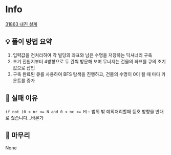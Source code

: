 # Info
[31863 내진 설계](https://www.acmicpc.net/problem/31863)

## 💡 풀이 방법 요약
1. 입력값을 전처리하여 각 빌딩의 좌표와 남은 수명을 저장하는 딕셔너리 구축
2. 초기 진원지부터 4방향으로 두 칸씩 방문해 보며 무너지는 건물의 좌표를 큐의 초기값으로 삽입
3. 구축 완료된 큐를 사용하여 BFS 탐색을 진행하고, 건물의 수명이 0이 될 때 마다 카운트를 증가

## 👀 실패 이유
`if not (0 < nr <= N and 0 < nc <= M):`
범위 밖 예외처리할때 등호 방향을 반대로 줬습니다...바본가

## 🙂 마무리
None
